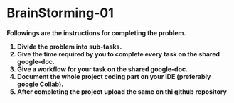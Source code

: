 # BrainStorming-01

<h4 Hello everyone,
Welcome to this Brainstorming Exercise-01, by 11:30AM you all will get a shared Doc file. There will be an open exercise in the document. You must solve and make best out of you and from the problem to complete the task. >

Followings are the instructions for completing the problem.
1.	Divide the problem into sub-tasks.
2.	Give the time required by you to complete every task on the shared google-doc.
3.	Give a workflow for your task on the shared google-doc.  
4.	Document the whole project coding part on your IDE (preferably google Collab).
5.	After completing the project upload the same on thi github repository

